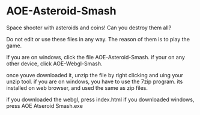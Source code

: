 # AOE-Asteroid-Smash
Space shooter with asteroids and coins! Can you destroy them all?

Do not edit or use these files in any way. The reason of them is to play the game.


If you are on windows, click the file AOE-Asteroid-Smash.
if your on any other  device, click AOE-Webgl-Smash.

once youve downloaded it, unzip the file by right clicking and uing your unzip tool.
if you are on windows, you have to use the 7zip program. its installed on web browser, and used the same as zip files.

if you downloaded the webgl, press index.html
if you downloaded windows, press AOE Atseroid Smash.exe
